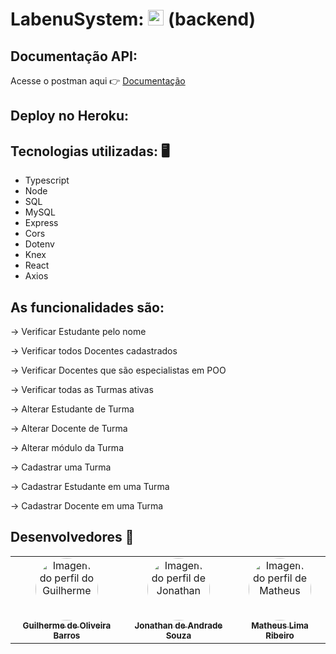 # LabenuSystem: <img src="https://notion-emojis.s3-us-west-2.amazonaws.com/prod/svg-twitter/1f3eb.svg" width="25"> (backend)

## Documentação API:
 Acesse o postman aqui 👉 [Documentação](https://documenter.getpostman.com/view/18676403/Uyxoi4WH)

## Deploy no Heroku:





## Tecnologias utilizadas: 🖥️
- Typescript
- Node
- SQL
- MySQL
- Express
- Cors
- Dotenv
- Knex
- React
- Axios


## As funcionalidades são:

 → Verificar Estudante pelo nome 

 → Verificar todos Docentes cadastrados

 → Verificar Docentes que são especialistas em POO    

 → Verificar todas as Turmas ativas

 → Alterar Estudante de Turma
    
 → Alterar Docente de Turma
    
 → Alterar módulo da Turma

 → Cadastrar uma Turma

 → Cadastrar Estudante em uma Turma
    
 → Cadastrar Docente em uma Turma
 
 ## Desenvolvedores 🤖

<table>
  <tr>
  <td align="center"><a href="https://github.com/FIXER3600">
     <img src="https://avatars.githubusercontent.com/u/47544503?v=4" style="border-radius: 50%" width="100px" alt="Imagem do perfil do Guilherme"/>
   <br/>
    <sub><b>Guilherme de Oliveira Barros</b></sub>
        <td align="center"><a href="https://github.com/sjonatask">
        <img src="https://avatars.githubusercontent.com/u/89224747?v=4" style="border-radius: 50%" width="100px" alt="Imagem do perfil de Jonathan">
          <br/>
    <sub><b>Jonathan de Andrade Souza</b></sub>
    <br />
  <td align="center"><a href="https://github.com/mdmath15">
    <img src="https://avatars.githubusercontent.com/u/86062294?v=4" style="border-radius: 50%" width="100px" alt="Imagem do perfil de Matheus" />
      <br />
    <sub><b>Matheus Lima Ribeiro</b></sub>
</table>
    
